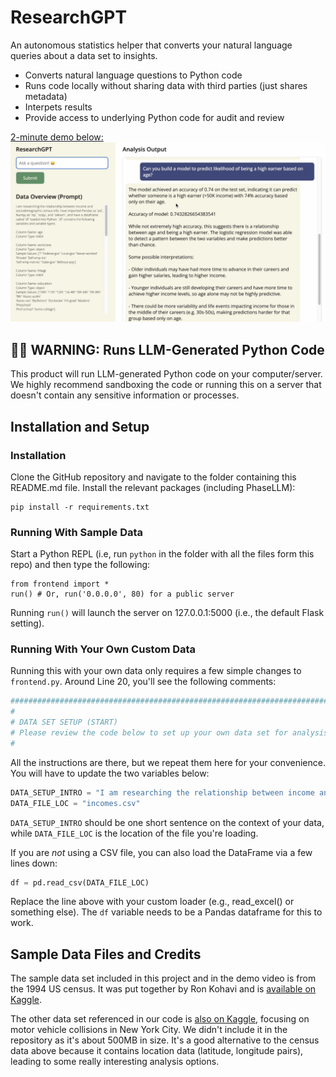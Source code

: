 # ResearchGPT

An autonomous statistics helper that converts your natural language queries about a data set to insights.

- Converts natural language questions to Python code
- Runs code locally without sharing data with third parties (just shares metadata)
- Interpets results
- Provide access to underlying Python code for audit and review

[2-minute demo below:](https://www.youtube.com/watch?v=-fzFCii6UoA)
[![ResearchGPT screenshot](screenshot.png)](https://www.youtube.com/watch?v=-fzFCii6UoA)

## 🚨🚨 WARNING: Runs LLM-Generated Python Code

This product will run LLM-generated Python code on your computer/server. We highly recommend sandboxing the code or running this on a server that doesn't contain any sensitive information or processes.

## Installation and Setup

### Installation

Clone the GitHub repository and navigate to the folder containing this README.md file. Install the relevant packages (including PhaseLLM):

```
pip install -r requirements.txt
```

### Running With Sample Data

Start a Python REPL (i.e, run `python` in the folder with all the files form this repo) and then type the following:

```
from frontend import *
run() # Or, run('0.0.0.0', 80) for a public server
```

Running `run()` will launch the server on 127.0.0.1:5000 (i.e., the default Flask setting).

### Running With Your Own Custom Data

Running this with your own data only requires a few simple changes to `frontend.py`. Around Line 20, you'll see the following comments:
```python
##########################################################################
#
# DATA SET SETUP (START)
# Please review the code below to set up your own data set for analysis.
#
```

All the instructions are there, but we repeat them here for your convenience. You will have to update the two variables below:
```python
DATA_SETUP_INTRO = "I am researching the relationship between income and sociodemographic census info."
DATA_FILE_LOC = "incomes.csv"
```

`DATA_SETUP_INTRO` should be one short sentence on the context of your data, while `DATA_FILE_LOC` is the location of the file you're loading.

If you are *not* using a CSV file, you can also load the DataFrame via a few lines down:
```python
df = pd.read_csv(DATA_FILE_LOC)
```

Replace the line above with your custom loader (e.g., read_excel() or something else). The `df` variable needs to be a Pandas dataframe for this to work.

## Sample Data Files and Credits

The sample data set included in this project and in the demo video is from the 1994 US census. It was put together by Ron Kohavi and is [available on Kaggle](https://www.kaggle.com/datasets/uciml/adult-census-income?select=adult.csv).

The other data set referenced in our code is [also on Kaggle](https://www.kaggle.com/datasets/new-york-city/nypd-motor-vehicle-collisions), focusing on motor vehicle collisions in New York City. We didn't include it in the repository as it's about 500MB in size. It's a good alternative to the census data above because it contains location data (latitude, longitude pairs), leading to some really interesting analysis options.
